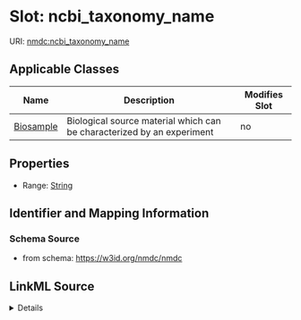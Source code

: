 # Slot: ncbi_taxonomy_name

URI: [nmdc:ncbi_taxonomy_name](https://w3id.org/nmdc/ncbi_taxonomy_name)



<!-- no inheritance hierarchy -->




## Applicable Classes

| Name | Description | Modifies Slot |
| --- | --- | --- |
[Biosample](Biosample.md) | Biological source material which can be characterized by an experiment |  no  |







## Properties

* Range: [String](String.md)





## Identifier and Mapping Information







### Schema Source


* from schema: https://w3id.org/nmdc/nmdc




## LinkML Source

<details>
```yaml
name: ncbi_taxonomy_name
from_schema: https://w3id.org/nmdc/nmdc
rank: 1000
alias: ncbi_taxonomy_name
domain_of:
- Biosample
range: string

```
</details>